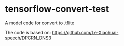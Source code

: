 # tensorflow-convert-test
A model code for convert to .tflite

The code is based on:
https://github.com/Le-Xiaohuai-speech/DPCRN_DNS3
